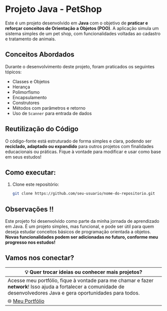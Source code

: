 

# Projeto Java - PetShop 

Este é um projeto desenvolvido em **Java** com o objetivo de **praticar e reforçar conceitos de Orientação a Objetos (POO)**. A aplicação simula um sistema simples de um pet shop, com funcionalidades voltadas ao cadastro e tratamento de animais.

## Conceitos Abordados

Durante o desenvolvimento deste projeto, foram praticados os seguintes tópicos:

- Classes e Objetos  
- Herança  
- Polimorfismo  
- Encapsulamento  
- Construtores  
- Métodos com parâmetros e retorno  
- Uso de `Scanner` para entrada de dados

## Reutilização do Código

O código-fonte está estruturado de forma simples e clara, podendo ser **reciclado, adaptado ou expandido** para outros projetos com finalidades educacionais ou práticas. Fique à vontade para modificar e usar como base em seus estudos!

## Como executar:

1. Clone este repositório:
   ```bash
   git clone https://github.com/seu-usuario/nome-do-repositorio.git

## Observações !!
Este projeto foi desenvolvido como parte da minha jornada de aprendizado em Java.
É um projeto simples, mas funcional, e pode ser útil para quem deseja estudar conceitos básicos de programação orientada a objetos.
**Novas funcionalidades podem ser adicionadas no futuro, conforme meu progresso nos estudos!**

## Vamos nos conectar?

| 💡 Quer trocar ideias ou conhecer mais projetos? |
|--------------------------------------------------|
| Acesse meu portfólio, fique à vontade para me chamar e fazer **network**! Isso ajuda a fortalecer a comunidade de desenvolvedores Java e gera oportunidades para todos. |
| 🌐 [Meu Portfólio](https://github.com/PedroJVDV) |
